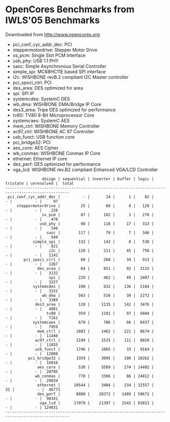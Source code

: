 OpenCores Benchmarks from IWLS'05 Benchmarks
===

Downloaded from http://www.opencores.org


* pci_conf_cyc_addr_dec: PCI
* steppermotordrive: Stepper Motor Drive
* ss_pcm: Single Slot PCM Interface
* usb_phy: USB 1.1 PHY
* sasc: Simple Asynchronous Serial Controller
* simple_spi: MC68HC11E based SPI interface
* i2c: WISHBONE revB.2 compliant I2C Master controller
* pci_spoci_ctrl: PCI
* des_area: DES optimized for area
* spi: SPI IP
* systemcdes: SystemC DES
* wb_dma: WISHBONE DMA/Bridge IP Core
* des3_area: Tripe DES optimized for performance
* tv80: TV80 8-Bit Microprocessor Core
* systemcaes: SystemC AES
* mem_ctrl: WISHBONE Memory Controller
* ac97_ctrl: WISHBONE AC 97 Controller
* usb_funct: USB function core
* pci_bridge32: PCI
* aes_core: AES Cipher
* wb_conmax: WISHBONE Conmax IP Core
* ethernet: Ethernet IP core
* des_perf: DES optimized for performance
* vga_lcd: WISHBONE rev.B2 compliant Enhanced VGA/LCD Controller

```
                design | sequential | inverter | buffer | logic | tristate | unresolved |  total
--------------------------------------------------------------------------------------------------
 pci_conf_cyc_addr_dec |          - |       14 |      1 |    82 |        - |          - |     97
     steppermotordrive |         25 |       68 |      4 |   129 |        - |          - |    226
                ss_pcm |         87 |      102 |      3 |   278 |        - |          - |    470
               usb_phy |         98 |      118 |     17 |   313 |        - |          - |    546
                  sasc |        117 |       79 |      7 |   346 |        - |          - |    549
            simple_spi |        132 |      143 |      8 |   538 |        - |          - |    821
                   i2c |        128 |      211 |     45 |   758 |        - |          - |   1142
        pci_spoci_ctrl |         60 |      260 |     34 |   913 |        - |          - |   1267
              des_area |         64 |      851 |     92 |  2125 |        - |          - |   3132
                   spi |        229 |      462 |     49 |  2487 |        - |          - |   3227
            systemcdes |        190 |      832 |    136 |  2164 |        - |          - |   3322
                wb_dma |        563 |      516 |     38 |  2272 |        - |          - |   3389
             des3_area |        128 |     1135 |    142 |  3476 |        - |          - |   4881
                  tv80 |        359 |     1101 |     97 |  5604 |        - |          - |   7161
            systemcaes |        670 |      786 |     66 |  6437 |        - |          - |   7959
              mem_ctrl |       1083 |     1462 |    221 |  8674 |        - |          - |  11440
             ac97_ctrl |       2199 |     1525 |    111 |  8020 |        - |          - |  11855
             usb_funct |       1746 |     1865 |     33 |  9164 |        - |          - |  12808
          pci_bridge32 |       3359 |     3095 |    100 | 10262 |        - |          - |  16816
              aes_core |        530 |     5589 |    274 | 14402 |        - |          - |  20795
             wb_conmax |        770 |     3366 |     86 | 24812 |        - |          - |  29034
              ethernet |      10544 |     3404 |    234 | 32557 |       32 |          - |  46771
              des_perf |       8808 |    28372 |   1489 | 59672 |        - |          - |  98341
               vga_lcd |      17079 |    21397 |   2542 | 83013 |        - |          - | 124031
--------------------------------------------------------------------------------------------------
```
